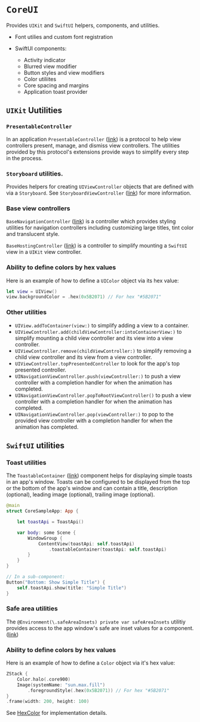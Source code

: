 # ``CoreUI``

Provides `UIKit` and `SwiftUI` helpers, components, and utilities.

- Font utilies and custom font registration

- SwiftUI components:
  - Activity indicator
  - Blurred view modifier
  - Button styles and view modifiers
  - Color utiliites
  - Core spacing and margins
  - Application toast provider

## `UIKit` Uutilities

### ``PresentableController``

In an application ``PresentableController`` ([link](../UIKit/PresentableController/PresentableController.swift)) is a protocol to help view controllers present,
manage, and dismiss view controllers. The utilities provided by this protocol's extensions
provide ways to simplify every step in the process.

### `Storyboard` utilities.

Provides helpers for creating `UIViewController` objects that are
defined with via a `Storyboard`. See ``StoryboardViewController`` ([link](../UIKit/StoryboardViewController.swift)) for
more information.  

### Base view controllers

``BaseNavigationController`` ([link](../UIKit/BaseViewControllers/BaseNavigationController.swift)) is a controller which provides styling utilities for
navigation controllers including customizing large titles, tint color and translucent style.

``BaseHostingController`` ([link](../UIKit/BaseViewControllers/BaseHostingController.swift)) is a controller to simplify mounting a `SwiftUI` view in a
`UIKit` view controller.

### Ability to define colors by hex values

Here is an example of how to define a `UIColor` object via its hex value:
```swift
let view = UIView()
view.backgroundColor = .hex(0x5B2071) // For hex "#5B2071"
```

### Other utilities

 - `UIView.addToContainer(view:)` to simplify adding a view to a container. 
 - `UIViewController.add(childViewController:intoContainerView:)` to simplify mounting a child
view controller and its view into a view controller.
 - `UIViewController.remove(childViewController:)` to simplify removing a child view controller
and its view from a view controller.
 - `UIViewController.topPresentedController` to look for the app's top presented controller.
 - `UINavigationViewController.push(viewController:)` to push a view controller with a completion
handler for when the animation has completed.
- `UINavigationViewController.popToRootViewController()` to push a view controller with a
completion handler for when the animation has completed.
- `UINavigationViewController.pop(viewController:)` to pop to the provided view controller with
a completion handler for when the animation has completed.

## `SwiftUI` utilities

### Toast utilities

The ``ToastableContainer`` ([link](../Toasts/ToastableContainer.swift)) component helps for displaying simple toasts in an app's window.
Toasts can be configured to be displayed from the top or the bottom of the app's window and
can contain a title, description (optional), leading image (optional), trailing image (optional).

```swift
@main
struct CoreSampleApp: App {

    let toastApi = ToastApi()

    var body: some Scene {
        WindowGroup {
            ContentView(toastApi: self.toastApi)
                .toastableContainer(toastApi: self.toastApi)
        }
    }
}

// In a sub-component:
Button("Bottom: Show Simple Title") {
    self.toastApi.show(title: "Simple Title")
}
```

### Safe area utilities

The `@Environment(\.safeAreaInsets) private var safeAreaInsets` utilitiy provides access to
the app window's safe are inset values for a component. ([link](../SafeAreaInsets.swift))

### Ability to define colors by hex values

Here is an example of how to define a `Color` object via it's hex value:
```swift
ZStack {
    Color.halo(.core900)
    Image(systemName: "sun.max.fill")
        .foregroundStyle(.hex(0x5B2071)) // For hex "#5B2071"
}
.frame(width: 200, height: 100)
```

See [HexColor](../Colors/HexColor.swift) for implementation details.
